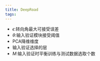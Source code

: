 ```yaml
---
title: DeepRoad
tags:
---
```


- $\epsilon$:转向角最大可接受误差
- $\theta$:输入验证模块接受阈值
- PCA降维维度
- 输入验证选择的层
- $M$:输入验证时平衡训练与测试数据选取个数

